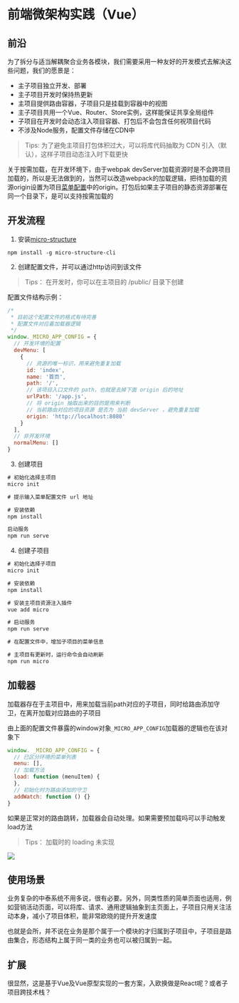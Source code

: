 # 前端微架构实践（Vue）

## 前沿

为了拆分与适当解耦聚合业务各模块，我们需要采用一种友好的开发模式去解决这些问题，我们的愿景是：

- 主子项目独立开发、部署
- 主子项目开发时保持热更新
- 主项目提供路由容器，子项目只是挂载到容器中的视图
- 主子项目共用一个Vue、Router、Store实例，这样能保证共享全局组件
- 子项目在开发时会动态注入项目容器、打包后不会包含任何祝项目代码
- 不涉及Node服务，配置文件存储在CDN中

> Tips: 为了避免主项目打包体积过大，可以将库代码抽取为 CDN 引入（默认），这样子项目动态注入时下载更快

关于按需加载，在开发环境下，由于webpak devServer加载资源时是不会跨项目加载的，所以是无法做到的，当然可以改造webpack的加载逻辑，把待加载的资源origin设置为项目[菜单配置](https://github.com/micro-structure/cli)中的origin。打包后如果主子项目的静态资源部署在同一个目录下，是可以支持按需加载的


## 开发流程

1. 安装[micro-structure](https://github.com/micro-structure/cli)

```
npm install -g micro-structure-cli
```

2. 创建配置文件，并可以通过http访问到该文件

> Tips： 在开发时，你可以在主项目的 /public/ 目录下创建

配置文件结构示例：
```js
/*
 * 目前这个配置文件的格式有待完善
 * 配置文件对应着加载器逻辑
 */
window._MICRO_APP_CONFIG = {
  // 开发环境的配置
  devMenu: [
    {
      // 资源的唯一标识，用来避免重复加载
      id: 'index',
      name: '首页',
      path: '/',
      // 该项目入口文件的 path，也就是去掉下面 origin 后的地址
      urlPath: '/app.js',
      // 将 origin 抽取出来的目的是用来判断
      // 当前路由对应的项目资源 是否为 当前 devServer ，避免重复加载
      origin: 'http://localhost:8080'
    }
  ],
  // 非开发环境
  normalMenu: []
}

```

3. 创建项目

```js
# 初始化选择主项目
micro init

# 提示输入菜单配置文件 url 地址

# 安装依赖
npm install 

启动服务
npm run serve
```

4. 创建子项目

```js
# 初始化选择子项目
micro init

# 安装依赖
npm install 

# 安装主项目资源注入插件
vue add micro

# 启动服务
npm run serve

# 在配置文件中，增加子项目的菜单信息

# 主项目有更新时，运行命令会自动刷新
npm run micro
```
## 加载器

加载器存在于主项目中，用来加载当前path对应的子项目，同时给路由添加守卫，在离开加载对应路由的子项目

由上面的配置文件暴露的window对象`_MICRO_APP_CONFIG`加载器的逻辑也在该对象下

```js
window. _MICRO_APP_CONFIG = {
  // 已区分环境的菜单列表
  menu: [],
  // 加载方法
  load: function (menuItem) {
  },
  // 初始化时为路由添加的守卫
  addWatch: function () {}
}
```

如果是正常对的路由跳转，加载器会自动处理。如果需要预加载吗可以手动触发load方法

> Tips： 加载时的 loading 未实现

![](https://gcc68.oss-cn-hangzhou.aliyuncs.com/2019-12-02-16db3c99f58ecaa2)

## 使用场景

业务复杂的中泰系统不用多说，很有必要。另外，同类性质的简单页面也适用，例如营销活动页面，可以将库、请求、通用逻辑抽象到主页面上，子项目只用关注活动本身，减小了项目体积，能非常欧晓的提升开发速度

也就是会所，并不说在业务是那个属于一个模块的才归属到子项目中，子项目是路由集合，形态结构上属于同一类的业务也可以被归属到一起。

## 扩展

很显然，这是基于Vue及Vue原型实现的一套方案，入欧换做是React呢？或者子项目跨技术栈？

